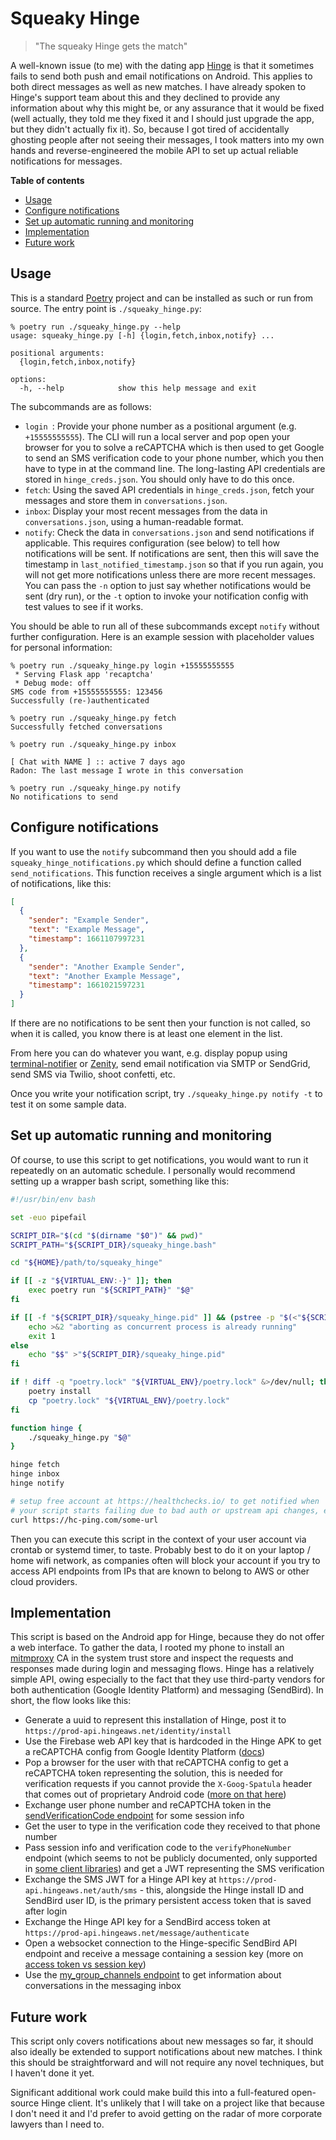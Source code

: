 # Squeaky Hinge

> "The squeaky Hinge gets the match"

A well-known issue (to me) with the dating app
[Hinge](https://hinge.co/) is that it sometimes fails to send both
push and email notifications on Android. This applies to both direct
messages as well as new matches. I have already spoken to Hinge's
support team about this and they declined to provide any information
about why this might be, or any assurance that it would be fixed (well
actually, they told me they fixed it and I should just upgrade the
app, but they didn't actually fix it). So, because I got tired of
accidentally ghosting people after not seeing their messages, I took
matters into my own hands and reverse-engineered the mobile API to set
up actual reliable notifications for messages.

**Table of contents**

<!-- toc -->

- [Usage](#usage)
- [Configure notifications](#configure-notifications)
- [Set up automatic running and monitoring](#set-up-automatic-running-and-monitoring)
- [Implementation](#implementation)
- [Future work](#future-work)

<!-- tocstop -->

## Usage

This is a standard [Poetry](https://python-poetry.org/) project and
can be installed as such or run from source. The entry point is
`./squeaky_hinge.py`:

```
% poetry run ./squeaky_hinge.py --help
usage: squeaky_hinge.py [-h] {login,fetch,inbox,notify} ...

positional arguments:
  {login,fetch,inbox,notify}

options:
  -h, --help            show this help message and exit
```

The subcommands are as follows:

* `login `: Provide your phone number as a positional argument (e.g.
  `+15555555555`). The CLI will run a local server and pop open your
  browser for you to solve a reCAPTCHA which is then used to get
  Google to send an SMS verification code to your phone number, which
  you then have to type in at the command line. The long-lasting API
  credentials are stored in `hinge_creds.json`. You should only have
  to do this once.
* `fetch`: Using the saved API credentials in `hinge_creds.json`,
  fetch your messages and store them in `conversations.json`.
* `inbox`: Display your most recent messages from the data in
  `conversations.json`, using a human-readable format.
* `notify`: Check the data in `conversations.json` and send
  notifications if applicable. This requires configuration (see below)
  to tell how notifications will be sent. If notifications are sent,
  then this will save the timestamp in `last_notified_timestamp.json`
  so that if you run again, you will not get more notifications unless
  there are more recent messages. You can pass the `-n` option to just
  say whether notifications would be sent (dry run), or the `-t`
  option to invoke your notification config with test values to see if
  it works.

You should be able to run all of these subcommands except `notify`
without further configuration. Here is an example session with
placeholder values for personal information:

```
% poetry run ./squeaky_hinge.py login +15555555555
 * Serving Flask app 'recaptcha'
 * Debug mode: off
SMS code from +15555555555: 123456
Successfully (re-)authenticated

% poetry run ./squeaky_hinge.py fetch
Successfully fetched conversations

% poetry run ./squeaky_hinge.py inbox

[ Chat with NAME ] :: active 7 days ago
Radon: The last message I wrote in this conversation

% poetry run ./squeaky_hinge.py notify
No notifications to send
```

## Configure notifications

If you want to use the `notify` subcommand then you should add a file
`squeaky_hinge_notifications.py` which should define a function called
`send_notifications`. This function receives a single argument which
is a list of notifications, like this:

```json
[
  {
    "sender": "Example Sender",
    "text": "Example Message",
    "timestamp": 1661107997231
  },
  {
    "sender": "Another Example Sender",
    "text": "Another Example Message",
    "timestamp": 1661021597231
  }
]
```

If there are no notifications to be sent then your function is not
called, so when it is called, you know there is at least one element
in the list.

From here you can do whatever you want, e.g. display popup using
[terminal-notifier](https://github.com/julienXX/terminal-notifier) or
[Zenity](https://help.gnome.org/users/zenity/stable/), send email
notification via SMTP or SendGrid, send SMS via Twilio, shoot
confetti, etc.

Once you write your notification script, try `./squeaky_hinge.py
notify -t` to test it on some sample data.

## Set up automatic running and monitoring

Of course, to use this script to get notifications, you would want to
run it repeatedly on an automatic schedule. I personally would
recommend setting up a wrapper bash script, something like this:

```bash
#!/usr/bin/env bash

set -euo pipefail

SCRIPT_DIR="$(cd "$(dirname "$0")" && pwd)"
SCRIPT_PATH="${SCRIPT_DIR}/squeaky_hinge.bash"

cd "${HOME}/path/to/squeaky_hinge"

if [[ -z "${VIRTUAL_ENV:-}" ]]; then
    exec poetry run "${SCRIPT_PATH}" "$@"
fi

if [[ -f "${SCRIPT_DIR}/squeaky_hinge.pid" ]] && (pstree -p "$(<"${SCRIPT_DIR}/squeaky_hinge.pid")" -a | grep squeaky_hinge); then
    echo >&2 "aborting as concurrent process is already running"
    exit 1
else
    echo "$$" >"${SCRIPT_DIR}/squeaky_hinge.pid"
fi

if ! diff -q "poetry.lock" "${VIRTUAL_ENV}/poetry.lock" &>/dev/null; then
    poetry install
    cp "poetry.lock" "${VIRTUAL_ENV}/poetry.lock"
fi

function hinge {
    ./squeaky_hinge.py "$@"
}

hinge fetch
hinge inbox
hinge notify

# setup free account at https://healthchecks.io/ to get notified when
# your script starts failing due to bad auth or upstream api changes, etc
curl https://hc-ping.com/some-url
```

Then you can execute this script in the context of your user account
via crontab or systemd timer, to taste. Probably best to do it on your
laptop / home wifi network, as companies often will block your account
if you try to access API endpoints from IPs that are known to belong
to AWS or other cloud providers.

## Implementation

This script is based on the Android app for Hinge, because they do not
offer a web interface. To gather the data, I rooted my phone to
install an [mitmproxy](https://mitmproxy.org/) CA in the system trust
store and inspect the requests and responses made during login and
messaging flows. Hinge has a relatively simple API, owing especially
to the fact that they use third-party vendors for both authentication
(Google Identity Platform) and messaging (SendBird). In short, the
flow looks like this:

* Generate a uuid to represent this installation of Hinge, post it to
  `https://prod-api.hingeaws.net/identity/install`
* Use the Firebase web API key that is hardcoded in the Hinge APK to
  get a reCAPTCHA config from Google Identity Platform
  ([docs](https://cloud.google.com/identity-platform/docs/reference/rest/v1/TopLevel/getRecaptchaParams))
* Pop a browser for the user with that reCAPTCHA config to get a
  reCAPTCHA token representing the solution, this is needed for
  verification requests if you cannot provide the `X-Goog-Spatula`
  header that comes out of proprietary Android code ([more on that
  here](https://gist.github.com/Romern/e58e634e4d70b2be5b57d7abdb77f7ef))
* Exchange user phone number and reCAPTCHA token in the
  [sendVerificationCode
  endpoint](https://cloud.google.com/identity-platform/docs/reference/rest/v1/accounts/sendVerificationCode)
  for some session info
* Get the user to type in the verification code they received to that
  phone number
* Pass session info and verification code to the `verifyPhoneNumber`
  endpoint (which seems to not be publicly documented, only supported
  in [some client
  libraries](https://firebase.google.com/docs/auth/android/phone-auth))
  and get a JWT representing the SMS verification
* Exchange the SMS JWT for a Hinge API key at
  `https://prod-api.hingeaws.net/auth/sms` - this, alongside the Hinge
  install ID and SendBird user ID, is the primary persistent access
  token that is saved after login
* Exchange the Hinge API key for a SendBird access token at
  `https://prod-api.hingeaws.net/message/authenticate`
* Open a websocket connection to the Hinge-specific SendBird API
  endpoint and receive a message containing a session key (more on
  [access token vs session
  key](https://sendbird.com/docs/chat/v3/platform-api/user/creating-users/create-a-user))
* Use the [my\_group\_channels
  endpoint](https://sendbird.com/docs/chat/v3/platform-api/user/managing-joined-group-channels/list-group-channels)
  to get information about conversations in the messaging inbox

## Future work

This script only covers notifications about new messages so far, it
should also ideally be extended to support notifications about new
matches. I think this should be straightforward and will not require
any novel techniques, but I haven't done it yet.

Significant additional work could make build this into a full-featured
open-source Hinge client. It's unlikely that I will take on a project
like that because I don't need it and I'd prefer to avoid getting on
the radar of more corporate lawyers than I need to.
